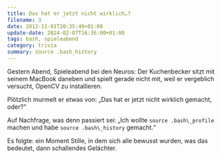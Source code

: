 ```yaml
---
title: Das hat er jetzt nicht wirklich…?
filename: 3
date: 2012-11-01T20:35:49+01:00
update-date: 2024-02-07T16:36:00+01:00
tags: bash, spieleabend
category: trivia
summary: source .bash_history
---
```


Gestern Abend, Spieleabend bei den Neuros: Der Kuchenbecker sitzt mit seinem MacBook daneben und spielt gerade nicht mit, weil er vergeblich versucht, OpenCV zu installieren.

Plötzlich murmelt er etwas von: „Das hat er jetzt nicht wirklich gemacht, oder?“

Auf Nachfrage, was denn passiert sei: „Ich wollte `source .bash\_profile` machen und habe `source .bash\_history` gemacht.“

Es folgte: ein Moment Stille, in dem sich alle bewusst wurden, was das bedeutet, dann schallendes Gelächter.
